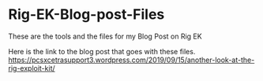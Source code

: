 # Rig-EK-Blog-post-Files
These are the tools and the files for my Blog Post on Rig EK 

Here is the link to the blog post that goes with these files.
https://pcsxcetrasupport3.wordpress.com/2019/09/15/another-look-at-the-rig-exploit-kit/
